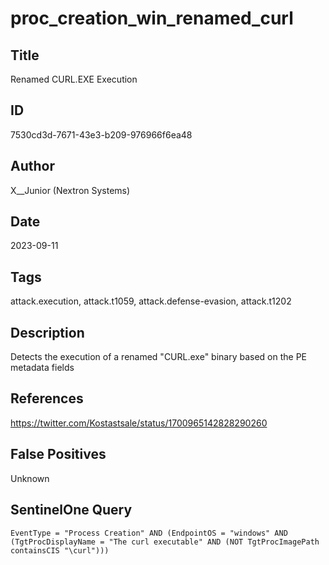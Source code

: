 # proc_creation_win_renamed_curl

## Title
Renamed CURL.EXE Execution

## ID
7530cd3d-7671-43e3-b209-976966f6ea48

## Author
X__Junior (Nextron Systems)

## Date
2023-09-11

## Tags
attack.execution, attack.t1059, attack.defense-evasion, attack.t1202

## Description
Detects the execution of a renamed "CURL.exe" binary based on the PE metadata fields

## References
https://twitter.com/Kostastsale/status/1700965142828290260

## False Positives
Unknown

## SentinelOne Query
```
EventType = "Process Creation" AND (EndpointOS = "windows" AND (TgtProcDisplayName = "The curl executable" AND (NOT TgtProcImagePath containsCIS "\curl")))

```